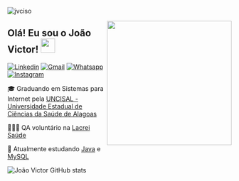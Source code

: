 <p align="left"> <img src="https://komarev.com/ghpvc/?username=jvicso&label=Profile%20views&color=0e75b6&style=flat" alt="jvciso" /> </p>

<img align="right" width="280" src="https://imgur.com/2fmS3Kw.png"/>


## Olá! Eu sou o João Victor! <img src="https://imgur.com/RKt16C5.gif" width="32" height="32">

[![Linkedin](https://img.shields.io/badge/LinkedIn-0077B5?style=for-the-badge&logo=linkedin&logoColor=white)](https://www.linkedin.com/in/jvicso/)
[![Gmail](https://img.shields.io/badge/Gmail-D14836?style=for-the-badge&logo=gmail&logoColor=white)](mailto:jvss.smc@gmail.com)
[![Whatsapp](https://img.shields.io/badge/WhatsApp-25D366?style=for-the-badge&logo=whatsapp&logoColor=white)](https://wa.me/5582993999074)
[![Instagram](https://img.shields.io/badge/Instagram-E4405F?style=for-the-badge&logo=instagram&logoColor=white)](https://www.instagram.com/jvicso/)

🎓 Graduando em Sistemas para Internet pela [UNCISAL - Universidade Estadual de Ciências da Saúde de Alagoas](https://www.uncisal.edu.br/)

👨🏻‍💻 QA voluntário na [Lacrei Saúde](https://www.portallacrei.com.br/)

🌱 Atualmente estudando [Java](https://www.java.com/) e [MySQL](https://www.mysql.com/)

![João Victor GitHub stats](https://github-readme-stats.vercel.app/api?username=jvicso&show_icons=true&theme=tokyonight)
